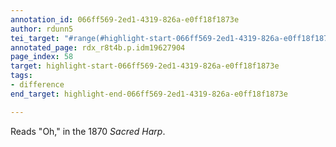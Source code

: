 ```yaml
---
annotation_id: 066ff569-2ed1-4319-826a-e0ff18f1873e
author: rdunn5
tei_target: "#range(#highlight-start-066ff569-2ed1-4319-826a-e0ff18f1873e, #highlight-end-066ff569-2ed1-4319-826a-e0ff18f1873e)"
annotated_page: rdx_r8t4b.p.idm19627904
page_index: 58
target: highlight-start-066ff569-2ed1-4319-826a-e0ff18f1873e
tags:
- difference
end_target: highlight-end-066ff569-2ed1-4319-826a-e0ff18f1873e

---
```

Reads "Oh," in the 1870 *Sacred Harp*.